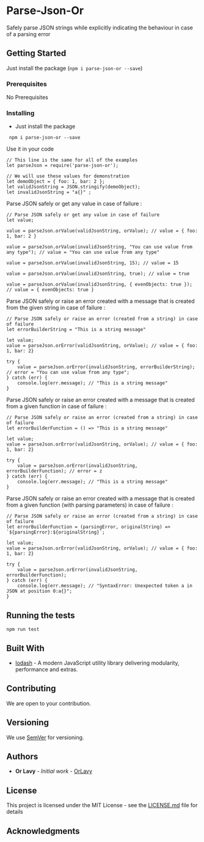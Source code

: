 # Parse-Json-Or
Safely parse JSON strings while explicitly indicating the behaviour in case of a parsing error


## Getting Started

Just install the package (``` npm i parse-json-or --save ```)


### Prerequisites

No Prerequisites

### Installing

* Just install the package

```
 npm i parse-json-or --save
```

Use it in your code

```
// This line is the same for all of the examples
let parseJson = require('parse-json-or');
  
// We will use these values for demonstration
let demoObject = { foo: 1, bar: 2 };
let validJsonString = JSON.stringify(demoObject);
let invalidJsonString = "a{}" ;
```

Parse JSON safely or get any value in case of failure :
```
// Parse JSON safely or get any value in case of failure
let value;
  
value = parseJson.orValue(validJsonString, orValue); // value = { foo: 1, bar: 2 }  
  
value = parseJson.orValue(invalidJsonString, "You can use value from any type"); // value = "You can use value from any type"
  
value = parseJson.orValue(invalidJsonString, 15); // value = 15
  
value = parseJson.orValue(invalidJsonString, true); // value = true
  
value = parseJson.orValue(invalidJsonString, { evenObjects: true }); // value = { evenObjects: true }
```

Parse JSON safely or raise an error created with a message that is created from the given string in case of failure :
```
// Parse JSON safely or raise an error (created from a string) in case of failure
let errorBuilderString = "This is a string message"
  
let value;
value = parseJson.orError(validJsonString, orValue); // value = { foo: 1, bar: 2}
  
try {
    value = parseJson.orError(invalidJsonString, errorBuilderString); // error = "You can use value from any type";
} catch (err) {
    console.log(err.message); // "This is a string message"
}

```

Parse JSON safely or raise an error created with a message that is created from a given function in case of failure :
```
// Parse JSON safely or raise an error (created from a string) in case of failure
let errorBuilderFunction = () => "This is a string message"
  
let value;
value = parseJson.orError(validJsonString, orValue); // value = { foo: 1, bar: 2}
  
try {
    value = parseJson.orError(invalidJsonString, errorBuilderFunction); // error = z
} catch (err) {
    console.log(err.message); // "This is a string message"
}

```

Parse JSON safely or raise an error created with a message that is created from a given function (with parsing parameters) in case of failure :
```
// Parse JSON safely or raise an error (created from a string) in case of failure
let errorBuilderFunction = (parsingError, originalString) => `${parsingError}:${originalString}`;
  
let value;
value = parseJson.orError(validJsonString, orValue); // value = { foo: 1, bar: 2}
  
try {
    value = parseJson.orError(invalidJsonString, errorBuilderFunction); 
} catch (err) {
    console.log(err.message); // "SyntaxError: Unexpected token a in JSON at position 0:a{}"; 
}

```

## Running the tests

```
npm run test
```

## Built With

* [lodash](https://lodash.com/docs/) - A modern JavaScript utility library delivering modularity, performance and extras.

## Contributing

We are open to your contribution.

## Versioning

We use [SemVer](http://semver.org/) for versioning.

## Authors

* **Or Lavy** - *Initial work* - [OrLavy](https://github.com/OrLavy)

## License

This project is licensed under the MIT License - see the [LICENSE.md](LICENSE.md) file for details

## Acknowledgments

